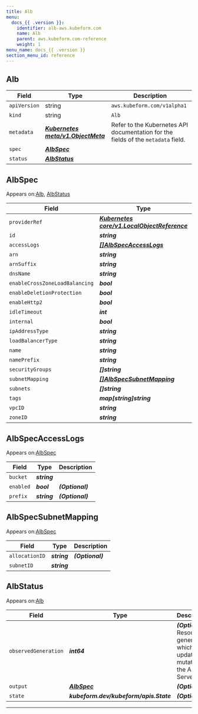 ```yaml
---
title: Alb
menu:
  docs_{{ .version }}:
    identifier: alb-aws.kubeform.com
    name: Alb
    parent: aws.kubeform.com-reference
    weight: 1
menu_name: docs_{{ .version }}
section_menu_id: reference
---
```


## Alb
| Field | Type | Description |
| ------ | ----- | ----------- |
| `apiVersion` | string | `aws.kubeform.com/v1alpha1` |
|    `kind` | string | `Alb` |
| `metadata` | ***[Kubernetes meta/v1.ObjectMeta](https://kubernetes.io/docs/reference/generated/kubernetes-api/v1.13/#objectmeta-v1-meta)***|Refer to the Kubernetes API documentation for the fields of the `metadata` field.|
| `spec` | ***[AlbSpec](#albspec)***||
| `status` | ***[AlbStatus](#albstatus)***||
## AlbSpec

Appears on:[Alb](#alb), [AlbStatus](#albstatus)

| Field | Type | Description |
| ------ | ----- | ----------- |
| `providerRef` | ***[Kubernetes core/v1.LocalObjectReference](https://kubernetes.io/docs/reference/generated/kubernetes-api/v1.13/#localobjectreference-v1-core)***||
| `id` | ***string***||
| `accessLogs` | ***[[]AlbSpecAccessLogs](#albspecaccesslogs)***| ***(Optional)*** |
| `arn` | ***string***| ***(Optional)*** |
| `arnSuffix` | ***string***| ***(Optional)*** |
| `dnsName` | ***string***| ***(Optional)*** |
| `enableCrossZoneLoadBalancing` | ***bool***| ***(Optional)*** |
| `enableDeletionProtection` | ***bool***| ***(Optional)*** |
| `enableHttp2` | ***bool***| ***(Optional)*** |
| `idleTimeout` | ***int***| ***(Optional)*** |
| `internal` | ***bool***| ***(Optional)*** |
| `ipAddressType` | ***string***| ***(Optional)*** |
| `loadBalancerType` | ***string***| ***(Optional)*** |
| `name` | ***string***| ***(Optional)*** |
| `namePrefix` | ***string***| ***(Optional)*** |
| `securityGroups` | ***[]string***| ***(Optional)*** |
| `subnetMapping` | ***[[]AlbSpecSubnetMapping](#albspecsubnetmapping)***| ***(Optional)*** |
| `subnets` | ***[]string***| ***(Optional)*** |
| `tags` | ***map[string]string***| ***(Optional)*** |
| `vpcID` | ***string***| ***(Optional)*** |
| `zoneID` | ***string***| ***(Optional)*** |
## AlbSpecAccessLogs

Appears on:[AlbSpec](#albspec)

| Field | Type | Description |
| ------ | ----- | ----------- |
| `bucket` | ***string***||
| `enabled` | ***bool***| ***(Optional)*** |
| `prefix` | ***string***| ***(Optional)*** |
## AlbSpecSubnetMapping

Appears on:[AlbSpec](#albspec)

| Field | Type | Description |
| ------ | ----- | ----------- |
| `allocationID` | ***string***| ***(Optional)*** |
| `subnetID` | ***string***||
## AlbStatus

Appears on:[Alb](#alb)

| Field | Type | Description |
| ------ | ----- | ----------- |
| `observedGeneration` | ***int64***| ***(Optional)*** Resource generation, which is updated on mutation by the API Server.|
| `output` | ***[AlbSpec](#albspec)***| ***(Optional)*** |
| `state` | ***kubeform.dev/kubeform/apis.State***| ***(Optional)*** |
---
